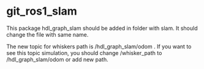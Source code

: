 # git_ros1_slam

This package hdl_graph_slam should be added in folder with slam. It should change the file with same name.

The new topic for whiskers path is /hdl_graph_slam/odom .
If you want to see this topic simulation, you should change /whisker_path to /hdl_graph_slam/odom or add new path.

